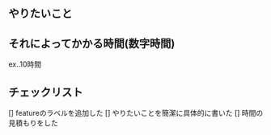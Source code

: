 ## やりたいこと
## それによってかかる時間(数字時間)
ex..10時間
## チェックリスト
[] featureのラベルを追加した
[] やりたいことを簡潔に具体的に書いた
[] 時間の見積もりをした